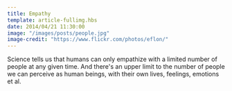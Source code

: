 ```yaml
---
title: Empathy
template: article-fullimg.hbs
date: 2014/04/21 11:30:00
image: "/images/posts/people.jpg"
image-credit: "https://www.flickr.com/photos/eflon/"
---
```

Science tells us that humans can only empathize with a limited number of people at any given time. And there's an upper limit to the number of people we can perceive as human beings, with their own lives, feelings, emotions et al.